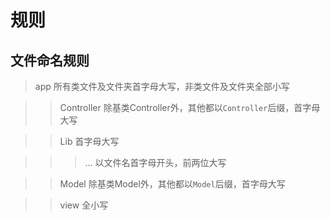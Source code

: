 # 规则

## 文件命名规则
			
>app				所有类文件及文件夹首字母大写，非类文件及文件夹全部小写

>>Controller		除基类Controller外，其他都以`Controller`后缀，首字母大写

>>Lib				首字母大写

>>>...				以文件名首字母开头，前两位大写

>>Model				除基类Model外，其他都以`Model`后缀，首字母大写

>>view				全小写
